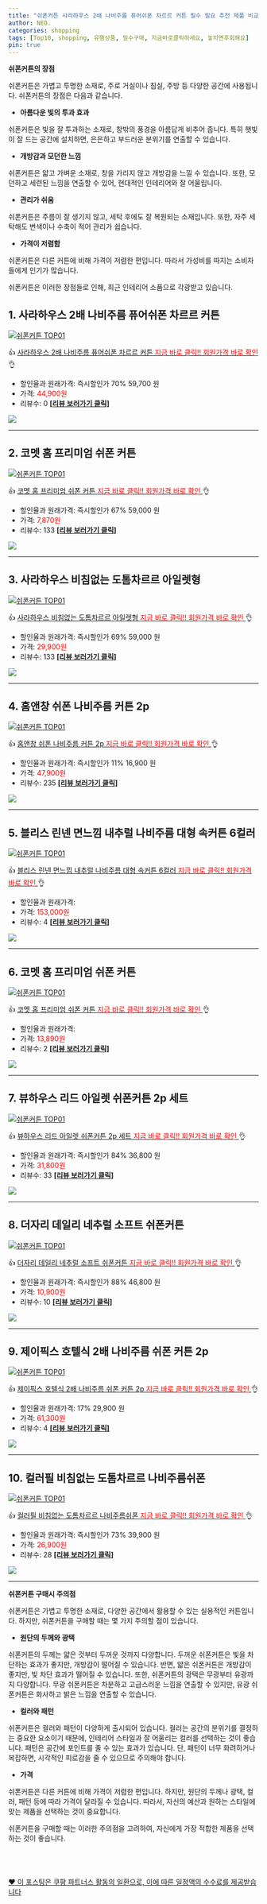 ```yaml
---
title: "쉬폰커튼 사라하우스 2배 나비주름 퓨어쉬폰 차르르 커튼 필수 필요 추천 제품 비교 최저 가격 비교 장점 구매 후기 구매평"
author: NEO.
categories: shopping
tags: [Top10, shopping, 유행상품, 필수구매, 지금바로클릭하세요, 놓치면후회해요]
pin: true
---
```

**쉬폰커튼의 장점**

쉬폰커튼은 가볍고 투명한 소재로, 주로 거실이나 침실, 주방 등 다양한 공간에 사용됩니다. 쉬폰커튼의 장점은 다음과 같습니다.

* **아름다운 빛의 투과 효과**

쉬폰커튼은 빛을 잘 투과하는 소재로, 창밖의 풍경을 아름답게 비추어 줍니다. 특히 햇빛이 잘 드는 공간에 설치하면, 은은하고 부드러운 분위기를 연출할 수 있습니다.

* **개방감과 모던한 느낌**

쉬폰커튼은 얇고 가벼운 소재로, 창을 가리지 않고 개방감을 느낄 수 있습니다. 또한, 모던하고 세련된 느낌을 연출할 수 있어, 현대적인 인테리어와 잘 어울립니다.

* **관리가 쉬움**

쉬폰커튼은 주름이 잘 생기지 않고, 세탁 후에도 잘 복원되는 소재입니다. 또한, 자주 세탁해도 변색이나 수축이 적어 관리가 쉽습니다.

* **가격이 저렴함**

쉬폰커튼은 다른 커튼에 비해 가격이 저렴한 편입니다. 따라서 가성비를 따지는 소비자들에게 인기가 많습니다.

쉬폰커튼은 이러한 장점들로 인해, 최근 인테리어 소품으로 각광받고 있습니다.

   

## 1. 사라하우스 2배 나비주름 퓨어쉬폰 차르르 커튼

[![쉬폰커튼 TOP01](https://thumbnail9.coupangcdn.com/thumbnails/remote/490x490ex/image/vendor_inventory/aeeb/665b8bbd6766104bb60998c2064294d3f83896b7fe79f5340df6fefccb6f.jpg)](https://link.coupang.com/re/AFFSDP?lptag=AF3617701&subid=GithubCoopas&pageKey=7240594004&traceid=V0-153&itemId=18668034416&vendorItemId=86701536063)


👍 [사라하우스 2배 나비주름 퓨어쉬폰 차르르 커튼 <font color=red> 지금 바로 클릭!! 회원가격 바로 확인 </font> ](https://link.coupang.com/re/AFFSDP?lptag=AF3617701&subid=GithubCoopas&pageKey=7240594004&traceid=V0-153&itemId=18668034416&vendorItemId=86701536063) 👌 


- 할인율과 원래가격: 즉시할인가 70%  59,700   원
- 가격: <span style='color:red'>44,900원</span>
- 리뷰수: 0  [**[리뷰 보러가기 클릭]**](https://link.coupang.com/re/AFFSDP?lptag=AF3617701&subid=GithubCoopas&pageKey=7240594004&traceid=V0-153&itemId=18668034416&vendorItemId=86701536063)

[![](/discount_price.png)](https://link.coupang.com/re/AFFSDP?lptag=AF3617701&subid=GithubCoopas&pageKey=7240594004&traceid=V0-153&itemId=18668034416&vendorItemId=86701536063)

---


   

## 2. 코멧 홈 프리미엄 쉬폰 커튼

[![쉬폰커튼 TOP01](https://thumbnail10.coupangcdn.com/thumbnails/remote/490x490ex/image/retail/images/1752275074521400-a1ca49df-e087-4ccb-bd34-b190bc87e5da.jpg)](https://link.coupang.com/re/AFFSDP?lptag=AF3617701&subid=GithubCoopas&pageKey=1201668048&traceid=V0-153&itemId=2186769902&vendorItemId=70184773536)


👍 [코멧 홈 프리미엄 쉬폰 커튼 <font color=red> 지금 바로 클릭!! 회원가격 바로 확인 </font> ](https://link.coupang.com/re/AFFSDP?lptag=AF3617701&subid=GithubCoopas&pageKey=1201668048&traceid=V0-153&itemId=2186769902&vendorItemId=70184773536) 👌 


- 할인율과 원래가격: 즉시할인가 67%  59,000   원
- 가격: <span style='color:red'>7,870원</span>
- 리뷰수: 133  [**[리뷰 보러가기 클릭]**](https://link.coupang.com/re/AFFSDP?lptag=AF3617701&subid=GithubCoopas&pageKey=1201668048&traceid=V0-153&itemId=2186769902&vendorItemId=70184773536)

[![](/discount_price.png)](https://link.coupang.com/re/AFFSDP?lptag=AF3617701&subid=GithubCoopas&pageKey=1201668048&traceid=V0-153&itemId=2186769902&vendorItemId=70184773536)

---


   

## 3. 사라하우스 비침없는 도톰차르르 아일렛형

[![쉬폰커튼 TOP01](https://thumbnail7.coupangcdn.com/thumbnails/remote/490x490ex/image/vendor_inventory/6324/99d6d9d6053e4f7f8462dd61327116d6710e86eb733807b5f5a12e17e3f6.jpg)](https://link.coupang.com/re/AFFSDP?lptag=AF3617701&subid=GithubCoopas&pageKey=7297964040&traceid=V0-153&itemId=18668051280&vendorItemId=85870860406)


👍 [사라하우스 비침없는 도톰차르르 아일렛형 <font color=red> 지금 바로 클릭!! 회원가격 바로 확인 </font> ](https://link.coupang.com/re/AFFSDP?lptag=AF3617701&subid=GithubCoopas&pageKey=7297964040&traceid=V0-153&itemId=18668051280&vendorItemId=85870860406) 👌 


- 할인율과 원래가격: 즉시할인가 69%  59,000   원
- 가격: <span style='color:red'>29,900원</span>
- 리뷰수: 133  [**[리뷰 보러가기 클릭]**](https://link.coupang.com/re/AFFSDP?lptag=AF3617701&subid=GithubCoopas&pageKey=7297964040&traceid=V0-153&itemId=18668051280&vendorItemId=85870860406)

[![](/discount_price.png)](https://link.coupang.com/re/AFFSDP?lptag=AF3617701&subid=GithubCoopas&pageKey=7297964040&traceid=V0-153&itemId=18668051280&vendorItemId=85870860406)

---


   

## 4. 홈앤창 쉬폰 나비주름 커튼 2p

[![쉬폰커튼 TOP01](https://thumbnail8.coupangcdn.com/thumbnails/remote/490x490ex/image/retail/images/4185454911680116-a6b088e9-770f-4d53-baa7-a7f2502ccff0.jpg)](https://link.coupang.com/re/AFFSDP?lptag=AF3617701&subid=GithubCoopas&pageKey=5496922809&traceid=V0-153&itemId=8527573262&vendorItemId=75815118716)


👍 [홈앤창 쉬폰 나비주름 커튼 2p <font color=red> 지금 바로 클릭!! 회원가격 바로 확인 </font> ](https://link.coupang.com/re/AFFSDP?lptag=AF3617701&subid=GithubCoopas&pageKey=5496922809&traceid=V0-153&itemId=8527573262&vendorItemId=75815118716) 👌 


- 할인율과 원래가격: 즉시할인가 11%  16,900   원
- 가격: <span style='color:red'>47,900원</span>
- 리뷰수: 235  [**[리뷰 보러가기 클릭]**](https://link.coupang.com/re/AFFSDP?lptag=AF3617701&subid=GithubCoopas&pageKey=5496922809&traceid=V0-153&itemId=8527573262&vendorItemId=75815118716)

[![](/discount_price.png)](https://link.coupang.com/re/AFFSDP?lptag=AF3617701&subid=GithubCoopas&pageKey=5496922809&traceid=V0-153&itemId=8527573262&vendorItemId=75815118716)

---


   

## 5. 블리스 린넨 면느낌 내추럴 나비주름 대형 속커튼 6컬러

[![쉬폰커튼 TOP01](https://thumbnail7.coupangcdn.com/thumbnails/remote/490x490ex/image/vendor_inventory/12f5/847f24650ee5d7bfd591596a7d62dab7a2cd73b0a4cd2861997ee184c67a.jpg)](https://link.coupang.com/re/AFFSDP?lptag=AF3617701&subid=GithubCoopas&pageKey=7800590831&traceid=V0-153&itemId=21125369099&vendorItemId=88187133154)


👍 [블리스 린넨 면느낌 내추럴 나비주름 대형 속커튼 6컬러 <font color=red> 지금 바로 클릭!! 회원가격 바로 확인 </font> ](https://link.coupang.com/re/AFFSDP?lptag=AF3617701&subid=GithubCoopas&pageKey=7800590831&traceid=V0-153&itemId=21125369099&vendorItemId=88187133154) 👌 


- 할인율과 원래가격: 
- 가격: <span style='color:red'>153,000원</span>
- 리뷰수: 4  [**[리뷰 보러가기 클릭]**](https://link.coupang.com/re/AFFSDP?lptag=AF3617701&subid=GithubCoopas&pageKey=7800590831&traceid=V0-153&itemId=21125369099&vendorItemId=88187133154)

[![](/discount_price.png)](https://link.coupang.com/re/AFFSDP?lptag=AF3617701&subid=GithubCoopas&pageKey=7800590831&traceid=V0-153&itemId=21125369099&vendorItemId=88187133154)

---


   

## 6. 코멧 홈 프리미엄 쉬폰 커튼

[![쉬폰커튼 TOP01](https://thumbnail9.coupangcdn.com/thumbnails/remote/490x490ex/image/retail/images/2707601198756460-21767dc6-1376-413b-ae72-758fb153cf4d.jpg)](https://link.coupang.com/re/AFFSDP?lptag=AF3617701&subid=GithubCoopas&pageKey=1201668048&traceid=V0-153&itemId=6500367662&vendorItemId=73794589505)


👍 [코멧 홈 프리미엄 쉬폰 커튼 <font color=red> 지금 바로 클릭!! 회원가격 바로 확인 </font> ](https://link.coupang.com/re/AFFSDP?lptag=AF3617701&subid=GithubCoopas&pageKey=1201668048&traceid=V0-153&itemId=6500367662&vendorItemId=73794589505) 👌 


- 할인율과 원래가격: 
- 가격: <span style='color:red'>13,890원</span>
- 리뷰수: 2  [**[리뷰 보러가기 클릭]**](https://link.coupang.com/re/AFFSDP?lptag=AF3617701&subid=GithubCoopas&pageKey=1201668048&traceid=V0-153&itemId=6500367662&vendorItemId=73794589505)

[![](/discount_price.png)](https://link.coupang.com/re/AFFSDP?lptag=AF3617701&subid=GithubCoopas&pageKey=1201668048&traceid=V0-153&itemId=6500367662&vendorItemId=73794589505)

---


   

## 7. 뷰하우스 리드 아일렛 쉬폰커튼 2p 세트

[![쉬폰커튼 TOP01](https://thumbnail7.coupangcdn.com/thumbnails/remote/490x490ex/image/rs_quotation_api/mcdm9ull/8e18263ce57d45699870a46fe6a44310.jpg)](https://link.coupang.com/re/AFFSDP?lptag=AF3617701&subid=GithubCoopas&pageKey=6610173583&traceid=V0-153&itemId=14985810778&vendorItemId=82208810428)


👍 [뷰하우스 리드 아일렛 쉬폰커튼 2p 세트 <font color=red> 지금 바로 클릭!! 회원가격 바로 확인 </font> ](https://link.coupang.com/re/AFFSDP?lptag=AF3617701&subid=GithubCoopas&pageKey=6610173583&traceid=V0-153&itemId=14985810778&vendorItemId=82208810428) 👌 


- 할인율과 원래가격: 즉시할인가 84%  36,800   원
- 가격: <span style='color:red'>31,800원</span>
- 리뷰수: 33  [**[리뷰 보러가기 클릭]**](https://link.coupang.com/re/AFFSDP?lptag=AF3617701&subid=GithubCoopas&pageKey=6610173583&traceid=V0-153&itemId=14985810778&vendorItemId=82208810428)

[![](/discount_price.png)](https://link.coupang.com/re/AFFSDP?lptag=AF3617701&subid=GithubCoopas&pageKey=6610173583&traceid=V0-153&itemId=14985810778&vendorItemId=82208810428)

---


   

## 8. 더자리 데일리 네추럴 소프트 쉬폰커튼

[![쉬폰커튼 TOP01](https://thumbnail10.coupangcdn.com/thumbnails/remote/490x490ex/image/retail/images/4771814278800851-84a440d5-c0e0-4b0c-b79d-f605eb4cc32c.jpg)](https://link.coupang.com/re/AFFSDP?lptag=AF3617701&subid=GithubCoopas&pageKey=99526398&traceid=V0-153&itemId=14472672909&vendorItemId=81715983227)


👍 [더자리 데일리 네추럴 소프트 쉬폰커튼 <font color=red> 지금 바로 클릭!! 회원가격 바로 확인 </font> ](https://link.coupang.com/re/AFFSDP?lptag=AF3617701&subid=GithubCoopas&pageKey=99526398&traceid=V0-153&itemId=14472672909&vendorItemId=81715983227) 👌 


- 할인율과 원래가격: 즉시할인가 88%  46,800   원
- 가격: <span style='color:red'>10,900원</span>
- 리뷰수: 10  [**[리뷰 보러가기 클릭]**](https://link.coupang.com/re/AFFSDP?lptag=AF3617701&subid=GithubCoopas&pageKey=99526398&traceid=V0-153&itemId=14472672909&vendorItemId=81715983227)

[![](/discount_price.png)](https://link.coupang.com/re/AFFSDP?lptag=AF3617701&subid=GithubCoopas&pageKey=99526398&traceid=V0-153&itemId=14472672909&vendorItemId=81715983227)

---


   

## 9. 제이픽스 호텔식 2배 나비주름 쉬폰 커튼 2p

[![쉬폰커튼 TOP01](https://thumbnail8.coupangcdn.com/thumbnails/remote/490x490ex/image/retail/images/3823765794874120-c097e6d3-dd3f-4a91-99f1-0e652ddb2532.jpg)](https://link.coupang.com/re/AFFSDP?lptag=AF3617701&subid=GithubCoopas&pageKey=2000210421&traceid=V0-153&itemId=3403880545&vendorItemId=71390497068)


👍 [제이픽스 호텔식 2배 나비주름 쉬폰 커튼 2p <font color=red> 지금 바로 클릭!! 회원가격 바로 확인 </font> ](https://link.coupang.com/re/AFFSDP?lptag=AF3617701&subid=GithubCoopas&pageKey=2000210421&traceid=V0-153&itemId=3403880545&vendorItemId=71390497068) 👌 


- 할인율과 원래가격: 17%  29,900   원
- 가격: <span style='color:red'>61,300원</span>
- 리뷰수: 4  [**[리뷰 보러가기 클릭]**](https://link.coupang.com/re/AFFSDP?lptag=AF3617701&subid=GithubCoopas&pageKey=2000210421&traceid=V0-153&itemId=3403880545&vendorItemId=71390497068)

[![](/discount_price.png)](https://link.coupang.com/re/AFFSDP?lptag=AF3617701&subid=GithubCoopas&pageKey=2000210421&traceid=V0-153&itemId=3403880545&vendorItemId=71390497068)

---


   

## 10. 컬러필 비침없는 도톰차르르 나비주름쉬폰

[![쉬폰커튼 TOP01](https://thumbnail9.coupangcdn.com/thumbnails/remote/490x490ex/image/vendor_inventory/02f2/4a20256612169c5a4d94e35ea17f888ddfddd8f19f74311e390ca181689f.jpg)](https://link.coupang.com/re/AFFSDP?lptag=AF3617701&subid=GithubCoopas&pageKey=6953756753&traceid=V0-153&itemId=20801055267&vendorItemId=85136761044)


👍 [컬러필 비침없는 도톰차르르 나비주름쉬폰 <font color=red> 지금 바로 클릭!! 회원가격 바로 확인 </font> ](https://link.coupang.com/re/AFFSDP?lptag=AF3617701&subid=GithubCoopas&pageKey=6953756753&traceid=V0-153&itemId=20801055267&vendorItemId=85136761044) 👌 


- 할인율과 원래가격: 즉시할인가 73%  39,900   원
- 가격: <span style='color:red'>26,900원</span>
- 리뷰수: 28  [**[리뷰 보러가기 클릭]**](https://link.coupang.com/re/AFFSDP?lptag=AF3617701&subid=GithubCoopas&pageKey=6953756753&traceid=V0-153&itemId=20801055267&vendorItemId=85136761044)

[![](/discount_price.png)](https://link.coupang.com/re/AFFSDP?lptag=AF3617701&subid=GithubCoopas&pageKey=6953756753&traceid=V0-153&itemId=20801055267&vendorItemId=85136761044)

---
**쉬폰커튼 구매시 주의점**

쉬폰커튼은 가볍고 투명한 소재로, 다양한 공간에서 활용할 수 있는 실용적인 커튼입니다. 하지만, 쉬폰커튼을 구매할 때는 몇 가지 주의할 점이 있습니다.

* **원단의 두께와 광택**

쉬폰커튼의 두께는 얇은 것부터 두꺼운 것까지 다양합니다. 두꺼운 쉬폰커튼은 빛을 차단하는 효과가 좋지만, 개방감이 떨어질 수 있습니다. 반면, 얇은 쉬폰커튼은 개방감이 좋지만, 빛 차단 효과가 떨어질 수 있습니다. 또한, 쉬폰커튼의 광택은 무광부터 유광까지 다양합니다. 무광 쉬폰커튼은 차분하고 고급스러운 느낌을 연출할 수 있지만, 유광 쉬폰커튼은 화사하고 밝은 느낌을 연출할 수 있습니다.

* **컬러와 패턴**

쉬폰커튼은 컬러와 패턴이 다양하게 출시되어 있습니다. 컬러는 공간의 분위기를 결정하는 중요한 요소이기 때문에, 인테리어 스타일과 잘 어울리는 컬러를 선택하는 것이 좋습니다. 패턴은 공간에 포인트를 줄 수 있는 효과가 있습니다. 단, 패턴이 너무 화려하거나 복잡하면, 시각적인 피로감을 줄 수 있으므로 주의해야 합니다.

* **가격**

쉬폰커튼은 다른 커튼에 비해 가격이 저렴한 편입니다. 하지만, 원단의 두께나 광택, 컬러, 패턴 등에 따라 가격이 달라질 수 있습니다. 따라서, 자신의 예산과 원하는 스타일에 맞는 제품을 선택하는 것이 중요합니다.

쉬폰커튼을 구매할 때는 이러한 주의점을 고려하여, 자신에게 가장 적합한 제품을 선택하는 것이 좋습니다.<br><br><br><br><br> [ ❤  이 포스팅은 쿠팡 파트너스 활동의 일환으로, 이에 따른 일정액의 수수료를 제공받습니다](https://link.coupang.com/a/bcEFyh)